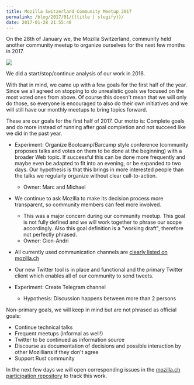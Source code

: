 ```yaml
---
title: Mozilla Switzerland Community Meetup 2017
permalink: /blog/2017/01/{{title | slugify}}/
date: 2017-01-28 21:55:40
---
```


On the 28th of January we, the Mozilla Switzerland, community held another community meetup to organize ourselves for the next few months in 2017.

<!-- excerpt -->

![](/images/2016/09/mozillach_logo_cutout-sky_twitterheader-1024x342.jpeg)

We did a start/stop/continue analysis of our work in 2016.

With that in mind, we came up with a few goals for the first half of the year. Since we all agreed on stopping to do unrealistic goals we focused on the most voted ones from above. Of course this doesn't mean that we will only do those, so everyone is encouraged to also do their own initiatives and we will still have our monthly meetups to bring topics forward.

These are our goals for the first half of 2017. Our motto is: Complete goals and do more instead of running after goal completion and not succeed like we did in the past year.

* Experiment: Organize Bootcamp/Barcamp style conference (community proposes talks and votes on them to be done at the beginning) with a broader Web topic. If successful this can be done more frequently and maybe even be adapted to fit into an evening, or be expanded to two days. Our hypothesis is that this brings in more interested people than the talks we regularly organize without clear call-to-action.
    *   Owner: Marc and Michael

*   We continue to ask Mozilla to make its decision process more transparent, so community members can feel more involved.
    *   This was a major concern during our community meetup. This goal is not fully defined and we will work together to phrase our scope accordingly. Also this goal definition is a "working draft", therefore not perfectly phrased.
    *   Owner: Gion-Andri

*   All currently used communication channels are [clearly listed on mozilla.ch](https://github.com/mozillach/mozilla.ch/issues/89)
* Our new Twitter tool is in place and functional and the primary Twitter client which enables all of our community to send tweets.
* Experiment: Create Telegram channel
    *   Hypothesis: Discussion happens between more than 2 persons

Non-primary goals, we will keep in mind but are not phrased as official goals:

*   Continue technical talks
*   Frequent meetups (informal as well!)
*   Twitter to be continued as information source
*   Discourse as documentation of decisions and possible interaction by other Mozillians if they don't agree
*   Support Rust community

In the next few days we will open corresponding issues in the [mozilla.ch participation repository](https://github.com/mozillach/participation/issues) to track this work.
